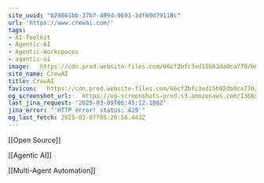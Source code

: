 ```yaml
---
site_uuid: "b20861bb-37b7-499d-9691-1df69d79118c"
url: 'https://www.crewai.com/'
tags:
- AI-Toolkit
- Agentic-AI
- Agentic-Workspaces
- agentic-ai
image:   https://cdn.prod.website-files.com/66cf2bfc3ed15b02da0ca770/66e1e4bddb9f194838194eb2_256x256.png
site_name: CrewAI
title: CrewAI
favicon:   https://cdn.prod.website-files.com/66cf2bfc3ed15b02da0ca770/66e1e4b0efcc40f3abe63988_32x32.png
og_screenshot_url:   https://og-screenshots-prod.s3.amazonaws.com/1366x768/80/false/2d1c25882762ee1d7d08262b260f4f6a6e73efb92255dd5c23f50d9f9c5bcd84.jpeg
last_jina_request: '2025-03-09T06:45:12.188Z'
jina_error: "'HTTP error! status: 429'"
og_last_fetch: 2025-03-07T05:20:56.443Z
---
```

[[Open Source]]

[[Agentic AI]]

[[Multi-Agent Automation]]




